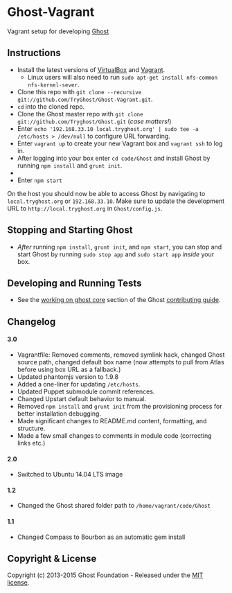 # Ghost-Vagrant

Vagrant setup for developing [Ghost](https://ghost.org)

## Instructions

- Install the latest versions of [VirtualBox](https://www.virtualbox.org/wiki/Downloads) and [Vagrant](http://www.vagrantup.com/downloads.html).
	- Linux users will also need to run `sudo apt-get install nfs-common nfs-kernel-sever`.
- Clone this repo with `git clone --recursive git://github.com/TryGhost/Ghost-Vagrant.git`.
- `cd` into the cloned repo.
- Clone the Ghost master repo with `git clone git://github.com/Tryghost/Ghost.git` (_case matters!_)
- Enter `echo '192.168.33.10 local.tryghost.org' | sudo tee -a /etc/hosts > /dev/null` to configure URL forwarding.
- Enter `vagrant up` to create your new Vagrant box and `vagrant ssh` to log in.
- After logging into your box enter `cd code/Ghost` and install Ghost by running `npm install` and `grunt init`.
-
- Enter `npm start`

On the host you should now be able to access Ghost by navigating to `local.tryghost.org` or `192.168.33.10`. Make sure to update the development URL to `http://local.tryghost.org` in `Ghost/config.js`.

## Stopping and Starting Ghost

- _After_ running `npm install`, `grunt init`, and `npm start`, you can stop and start Ghost by running `sudo stop app` and `sudo start app` _inside_ your box.

## Developing and Running Tests

- See the [working on ghost core](https://github.com/TryGhost/Ghost/blob/master/CONTRIBUTING.md#core) section of the Ghost [contributing guide](https://github.com/TryGhost/Ghost/blob/master/CONTRIBUTING.md).

## Changelog

#### 3.0
- Vagrantfile: Removed comments, removed symlink hack, changed Ghost source path, changed default box name (now attempts to pull from Atlas before using box URL as a fallback.)
- Updated phantomjs version to 1.9.8
- Added a one-liner for updating `/etc/hosts`.
- Updated Puppet submodule commit references.
- Changed Upstart default behavior to manual.
- Removed `npm install` and `grunt init` from the provisioning process for better installation debugging.
- Made significant changes to README.md content, formatting, and structure.
- Made a few small changes to comments in module code (correcting links etc.)

#### 2.0

- Switched to Ubuntu 14.04 LTS image

#### 1.2

- Changed the Ghost shared folder path to `/home/vagrant/code/Ghost`

#### 1.1

- Changed Compass to Bourbon as an automatic gem install

## Copyright & License

Copyright (c) 2013-2015 Ghost Foundation - Released under the [MIT license](LICENSE).
